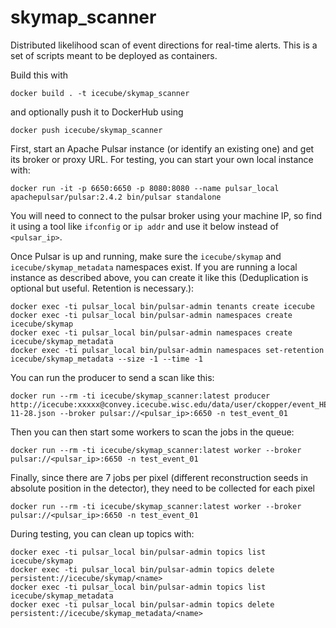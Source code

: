 # skymap_scanner

Distributed likelihood scan of event directions for real-time alerts.
This is a set of scripts meant to be deployed as containers.

Build this with 
```
docker build . -t icecube/skymap_scanner
```

and optionally push it to DockerHub using
```
docker push icecube/skymap_scanner
```

First, start an Apache Pulsar instance (or identify an existing one)
and get its broker or proxy URL.
For testing, you can start your own local instance with:
```
docker run -it -p 6650:6650 -p 8080:8080 --name pulsar_local apachepulsar/pulsar:2.4.2 bin/pulsar standalone
```

You will need to connect to the pulsar broker using your machine IP,
so find it using a tool like `ifconfig` or `ip addr` and use it below
instead of `<pulsar_ip>`.

Once Pulsar is up and running, make sure the `icecube/skymap` and
`icecube/skymap_metadata` namespaces exist. If you are running a local
instance as described above, you can create it like this
(Deduplication is optional but useful. Retention is necessary.):
```
docker exec -ti pulsar_local bin/pulsar-admin tenants create icecube
docker exec -ti pulsar_local bin/pulsar-admin namespaces create icecube/skymap
docker exec -ti pulsar_local bin/pulsar-admin namespaces create icecube/skymap_metadata
docker exec -ti pulsar_local bin/pulsar-admin namespaces set-retention icecube/skymap_metadata --size -1 --time -1
```

You can run the producer to send a scan like this: 

```
docker run --rm -ti icecube/skymap_scanner:latest producer http://icecube:xxxxx@convey.icecube.wisc.edu/data/user/ckopper/event_HESE_2017-11-28.json --broker pulsar://<pulsar_ip>:6650 -n test_event_01
```

Then you can then start some workers to scan the jobs in the queue:

```
docker run --rm -ti icecube/skymap_scanner:latest worker --broker pulsar://<pulsar_ip>:6650 -n test_event_01
```

Finally, since there are 7 jobs per pixel (different reconstruction seeds in absolute position
in the detector), they need to be collected for each pixel

```
docker run --rm -ti icecube/skymap_scanner:latest worker --broker pulsar://<pulsar_ip>:6650 -n test_event_01
```


During testing, you can clean up topics with:
```
docker exec -ti pulsar_local bin/pulsar-admin topics list icecube/skymap
docker exec -ti pulsar_local bin/pulsar-admin topics delete persistent://icecube/skymap/<name>
docker exec -ti pulsar_local bin/pulsar-admin topics list icecube/skymap_metadata
docker exec -ti pulsar_local bin/pulsar-admin topics delete persistent://icecube/skymap_metadata/<name>
```
